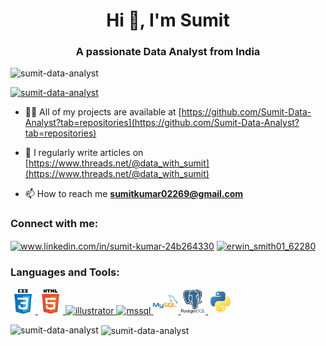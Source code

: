 <h1 align="center">Hi 👋, I'm Sumit</h1>
<h3 align="center">A passionate Data Analyst from India</h3>

<p align="left"> <img src="https://komarev.com/ghpvc/?username=sumit-data-analyst&label=Profile%20views&color=0e75b6&style=flat" alt="sumit-data-analyst" /> </p>

<p align="left"> <a href="https://github.com/ryo-ma/github-profile-trophy"><img src="https://github-profile-trophy.vercel.app/?username=sumit-data-analyst" alt="sumit-data-analyst" /></a> </p>

- 👨‍💻 All of my projects are available at [https://github.com/Sumit-Data-Analyst?tab=repositories](https://github.com/Sumit-Data-Analyst?tab=repositories)

- 📝 I regularly write articles on [https://www.threads.net/@data_with_sumit](https://www.threads.net/@data_with_sumit)

- 📫 How to reach me **sumitkumar02269@gmail.com**

<h3 align="left">Connect with me:</h3>
<p align="left">
<a href="https://linkedin.com/in/www.linkedin.com/in/sumit-kumar-24b264330" target="blank"><img align="center" src="https://raw.githubusercontent.com/rahuldkjain/github-profile-readme-generator/master/src/images/icons/Social/linked-in-alt.svg" alt="www.linkedin.com/in/sumit-kumar-24b264330" height="30" width="40" /></a>
<a href="https://discord.gg/erwin_smith01_62280" target="blank"><img align="center" src="https://raw.githubusercontent.com/rahuldkjain/github-profile-readme-generator/master/src/images/icons/Social/discord.svg" alt="erwin_smith01_62280" height="30" width="40" /></a>
</p>

<h3 align="left">Languages and Tools:</h3>
<p align="left"> <a href="https://www.w3schools.com/css/" target="_blank" rel="noreferrer"> <img src="https://raw.githubusercontent.com/devicons/devicon/master/icons/css3/css3-original-wordmark.svg" alt="css3" width="40" height="40"/> </a> <a href="https://www.w3.org/html/" target="_blank" rel="noreferrer"> <img src="https://raw.githubusercontent.com/devicons/devicon/master/icons/html5/html5-original-wordmark.svg" alt="html5" width="40" height="40"/> </a> <a href="https://www.adobe.com/in/products/illustrator.html" target="_blank" rel="noreferrer"> <img src="https://www.vectorlogo.zone/logos/adobe_illustrator/adobe_illustrator-icon.svg" alt="illustrator" width="40" height="40"/> </a> <a href="https://www.microsoft.com/en-us/sql-server" target="_blank" rel="noreferrer"> <img src="https://www.svgrepo.com/show/303229/microsoft-sql-server-logo.svg" alt="mssql" width="40" height="40"/> </a> <a href="https://www.mysql.com/" target="_blank" rel="noreferrer"> <img src="https://raw.githubusercontent.com/devicons/devicon/master/icons/mysql/mysql-original-wordmark.svg" alt="mysql" width="40" height="40"/> </a> <a href="https://www.postgresql.org" target="_blank" rel="noreferrer"> <img src="https://raw.githubusercontent.com/devicons/devicon/master/icons/postgresql/postgresql-original-wordmark.svg" alt="postgresql" width="40" height="40"/> </a> <a href="https://www.python.org" target="_blank" rel="noreferrer"> <img src="https://raw.githubusercontent.com/devicons/devicon/master/icons/python/python-original.svg" alt="python" width="40" height="40"/> </a> </p>

<p><img align="left" src="https://github-readme-stats.vercel.app/api/top-langs?username=sumit-data-analyst&show_icons=true&locale=en&layout=compact" alt="sumit-data-analyst" /></p>

<p>&nbsp;<img align="center" src="https://github-readme-stats.vercel.app/api?username=sumit-data-analyst&show_icons=true&locale=en" alt="sumit-data-analyst" /></p>
